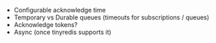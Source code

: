 * Configurable acknowledge time
* Temporary vs Durable queues (timeouts for subscriptions / queues)
* Acknowledge tokens?
* Async (once tinyredis supports it)